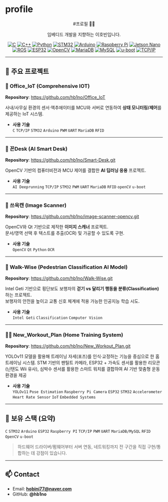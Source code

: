 # profile
<div align="center">

#프로필 👨‍💻

임베디드 개발을 지향하는 이호빈입니다.  

<!-- 주요 스택 (배지) -->
  
[![C](https://img.shields.io/badge/C-00599C?logo=c&logoColor=white)]()
[![C++](https://img.shields.io/badge/C++-00599C?logo=cplusplus&logoColor=white)]()
[![Python](https://img.shields.io/badge/Python-3776AB?logo=python&logoColor=white)]()
[![STM32](https://img.shields.io/badge/STM32-03234B?logo=stmicroelectronics&logoColor=white)]()
[![Arduino](https://img.shields.io/badge/Arduino-00979D?logo=arduino&logoColor=white)]()
[![Raspberry Pi](https://img.shields.io/badge/Raspberry%20Pi-A22846?logo=raspberrypi&logoColor=white)]()
[![Jetson Nano](https://img.shields.io/badge/Jetson%20Nano-76B900?logo=nvidia&logoColor=white)]()
[![ROS](https://img.shields.io/badge/ROS-22314E?logo=ros&logoColor=white)]()
[![ESP32](https://img.shields.io/badge/ESP32-000000?logo=espressif&logoColor=white)]()
[![OpenCV](https://img.shields.io/badge/OpenCV-5C3EE8?logo=opencv&logoColor=white)]()
[![MariaDB](https://img.shields.io/badge/MariaDB-003545?logo=mariadb&logoColor=white)]()
[![MySQL](https://img.shields.io/badge/MySQL-4479A1?logo=mysql&logoColor=white)]()
[![u-boot](https://img.shields.io/badge/u--boot-333?logo=gnu&logoColor=white)]()
[![TCP/IP](https://img.shields.io/badge/TCP%2FIP-333333?logo=internet-computer&logoColor=white)]()

</div>

---

## 📂 주요 프로젝트

### 🏢 Office_IoT (Comprehensive IOT)
**Repository**: https://github.com/hb1no/Office_IoT  

사내/사무실 환경의 센서·액추에이터를 MCU와 서버로 연동하여 **상태 모니터링/제어**를 제공하는 IoT 시스템.

- **사용 기술**  
  `C` `TCP/IP` `STM32` `Arduino` `PWM` `UART` `MariaDB` `RFID`

---

### 🤖 꼰Desk (AI Smart Desk)
**Repository**: https://github.com/hb1no/Smart-Desk.git

OpenCV 기반의 컴퓨터비전과 MCU 제어를 결합한 **AI 딥러닝 응용** 프로젝트.

- **사용 기술**  
  `AI Deeprunning` `TCP/IP` `STM32` `PWM` `UART` `MariaDB` `RFID` `openCV` `u-boot`

---

### 📄 쓰윽캔 (Image Scanner)
**Repository**: https://github.com/hb1no/image-scanner-opencv.git  

OpenCV와 Qt 기반으로 제작한 **이미지 스캐너** 프로젝트.  
문서/영역 선택 후 텍스트를 추출(OCR) 및 가공할 수 있도록 구현.

- **사용 기술**  
  `OpenCV` `Qt` `Python` `OCR`

---

### 🚦 Walk-Wise (Pedestrian Classification AI Model)
**Repository**: https://github.com/hb1no/Walk-Wise.git  

Intel Geti 기반으로 횡단보도 보행자의 **걷기 vs 달리기 행동을 분류(Classification)** 하는 프로젝트.  
보행자의 안전을 높이고 교통 신호 체계에 적용 가능한 인공지능 학습 시도.

- **사용 기술**  
  `Intel Geti` `Classification` `Computer Vision`

---

### 🏋️‍♂️ New_Workout_Plan (Home Training System)
**Repository**: https://github.com/hb1no/New_Workout_Plan.git  

YOLOv11 모델을 활용해 트레이닝 자세(포즈)를 인식·교정하는 기능을 중심으로 한 홈 트레이닝 시스템.
STM 기반의 팬틸트 카메라, ESP32 + 가속도 센서를 활용한 리모콘(닌텐도 Wii 유사),
심박수 센서를 활용한 스마트 워치를 결합하여 AI 기반 맞춤형 운동 환경을 제공

- **사용 기술**  
  `YOLOv11` `Pose Estimation` `Raspberry Pi Camera` `ESP32` `STM32` `Accelerometer` `Heart Rate Sensor` `IoT` `Embedded Systems`

---

## 🧰 보유 스택 (요약)

`C` `STM32` `Arduino` `ESP32` `Raspberry PI` `TCP/IP` `PWM` `UART` `MariaDB/MySQL` `RFID` `OpenCV` `u-boot`

> 하드웨어 드라이버/펌웨어부터 서버 연동, 네트워킹까지 전 구간을 직접 구현/통합하는 데 강점이 있습니다.

---

## 📫 Contact
- Email: **hobini77@naver.com**
- GitHub: **@hb1no**

<div align="center">

</div>
